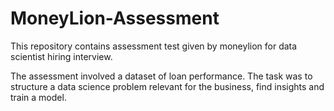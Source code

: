 # MoneyLion-Assessment
This repository contains assessment test given by moneylion for data scientist hiring interview.

The assessment involved a dataset of loan performance. The task was to structure a data science problem relevant for the business, find insights and train a model.
